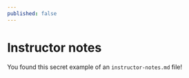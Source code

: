 ```yaml
---
published: false
---
```


# Instructor notes

You found this secret example of an `instructor-notes.md` file!

